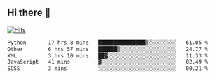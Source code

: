 ## Hi there 👋

<!--
**alihaqberdi/alihaqberdi** is a ✨ _special_ ✨ repository because its `README.md` (this file) appears on your GitHub profile.

Here are some ideas to get you started:

- 🔭 I’m currently working on ...
- 🌱 I’m currently learning ...
- 👯 I’m looking to collaborate on ...
- 🤔 I’m looking for help with ...
- 💬 Ask me about ...
- 📫 How to reach me: ...
- 😄 Pronouns: ...
- ⚡ Fun fact: ...
-->

[![Hits](https://hits.sh/github.com/alihaqberdi.svg)](https://hits.sh/github.com/alihaqberdi/)

<!--START_SECTION:waka-->

```txt
Python       17 hrs 8 mins   ███████████████▒░░░░░░░░░   61.05 %
Other        6 hrs 57 mins   ██████▒░░░░░░░░░░░░░░░░░░   24.77 %
XML          3 hrs 10 mins   ██▓░░░░░░░░░░░░░░░░░░░░░░   11.33 %
JavaScript   41 mins         ▓░░░░░░░░░░░░░░░░░░░░░░░░   02.49 %
SCSS         3 mins          ░░░░░░░░░░░░░░░░░░░░░░░░░   00.21 %
```

<!--END_SECTION:waka-->
